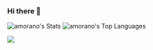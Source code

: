 ### Hi there 👋

<!--
**Amorano/Amorano** is a ✨ _special_ ✨ repository because its `README.md` (this file) appears on your GitHub profile.

Here are some ideas to get you started:

- 🔭 I’m currently working on ...
- 🌱 I’m currently learning ...
- 👯 I’m looking to collaborate on ...
- 🤔 I’m looking for help with ...
- 💬 Ask me about ...
- 📫 How to reach me: ...
- 😄 Pronouns: ...
- ⚡ Fun fact: ...
-->

![amorano's Stats](https://github-readme-stats.vercel.app/api?username=amorano&theme=vue-dark&show_icons=true&hide_border=true&count_private=true)
![amorano's Top Languages](https://github-readme-stats.vercel.app/api/top-langs/?username=amorano&theme=vue-dark&show_icons=true&hide_border=true&layout=compact)

<img src="https://algora.io/og/user/Amorano" />
